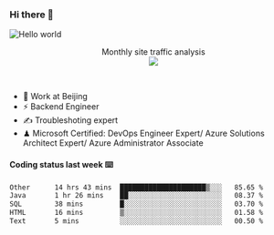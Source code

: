 ### Hi there 👋

<img src="https://raw.githubusercontent.com/sagar-viradiya/sagar-viradiya/master/resources/banner.png" alt="Hello world">
<p align="center"> 
 Monthly site traffic analysis <br/>
  <img src="https://profile-counter.glitch.me/youszoe/count.svg" />
</p>
<br/>

- 🍻 Work at Beijing 
- ⚡ Backend Engineer
- ✍️ Troubleshoting expert
- ♟  Microsoft Certified: DevOps Engineer Expert/ Azure Solutions Architect Expert/ Azure Administrator Associate

#### Coding status last week ⌨️

<!--START_SECTION:waka-->

```txt
Other      14 hrs 43 mins  █████████████████████▒░░░   85.65 %
Java       1 hr 26 mins    ██░░░░░░░░░░░░░░░░░░░░░░░   08.37 %
SQL        38 mins         █░░░░░░░░░░░░░░░░░░░░░░░░   03.70 %
HTML       16 mins         ▒░░░░░░░░░░░░░░░░░░░░░░░░   01.58 %
Text       5 mins          ░░░░░░░░░░░░░░░░░░░░░░░░░   00.50 %
```

<!--END_SECTION:waka-->

<br/>
<center><img src="http://ghchart.rshah.org/409ba5/yousazoe" alt="" /></center>


